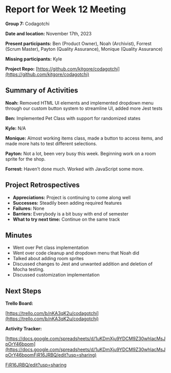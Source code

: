# Report for Week 12 Meeting 

**Group 7:** Codagotchi

**Date and location:** November 17th, 2023

**Present participants:** Ben (Product Owner), Noah (Archivist), Forrest (Scrum Master), Payton (Quality Assurance), Monique (Quality Assurance)

**Missing participants:** Kyle

**Project Repo:** [https://github.com/kitgore/codagotchi](https://github.com/kitgore/codagotchi) 

## Summary of Activities

**Noah:** Removed HTML UI elements and implemented dropdown menu through our custom button system to streamline UI, added more Jest tests

**Ben:** Implemented Pet Class with support for randomized states

**Kyle:** N/A

**Monique:** Almost working items class, made a button to access items, and made more hats to test different selections. 

**Payton:** Not a lot, been very busy this week. Beginning work on a room sprite for the shop.

**Forrest:** Haven’t done much. Worked with JavaScript some more.

## Project Retrospectives

* **Appreciations:** Project is continuing to come along well
* **Successes:** Steadily been adding required features
* **Failures:** None
* **Barriers:** Everybody is a bit busy with end of semester
* **What to try next time:** Continue on the same track

## Minutes

* Went over Pet class implementation
* Went over code cleanup and dropdown menu that Noah did 
* Talked about adding room sprites
* Discussed changes to Jest and unwanted addition and deletion of Mocha testing.
* Discussed customization implementation

## Next Steps

**Trello Board:**

[https://trello.com/b/nKA3qK2u/codagotchi](https://trello.com/b/nKA3qK2u/codagotchi) 

**Activity Tracker:** 

[https://docs.google.com/spreadsheets/d/1uKDmXju9YDCM9Z30whlacMsJpOrY46bpom](https://docs.google.com/spreadsheets/d/1uKDmXju9YDCM9Z30whlacMsJpOrY46bpomFiR16JRBQ/edit?usp=sharing)

[FiR16JRBQ/edit?usp=sharing](https://docs.google.com/spreadsheets/d/1uKDmXju9YDCM9Z30whlacMsJpOrY46bpomFiR16JRBQ/edit?usp=sharing) 
